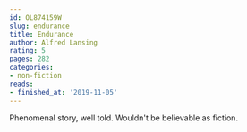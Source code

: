 ```yaml
---
id: OL874159W
slug: endurance
title: Endurance
author: Alfred Lansing
rating: 5
pages: 282
categories:
- non-fiction
reads:
- finished_at: '2019-11-05'
---
```

Phenomenal story, well told. Wouldn't be believable as fiction.
